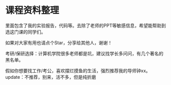 # 课程资料整理
里面包含了我的实验报告，代码等。去除了老师的PPT等敏感信息，希望能帮助到选这门课的同学们。

如果对大家有用也请点个Star，分享给其他人，谢谢！

考研/保研选择：计算机学院很多老师都是坑，建议找学长多问问，有几个著名的黑名单。

假如你想要找工作/考公，喜欢摆烂摸鱼的生活，强烈推荐我的导师钟xx。
update：不推荐，别来，活不多，但是纯折磨

